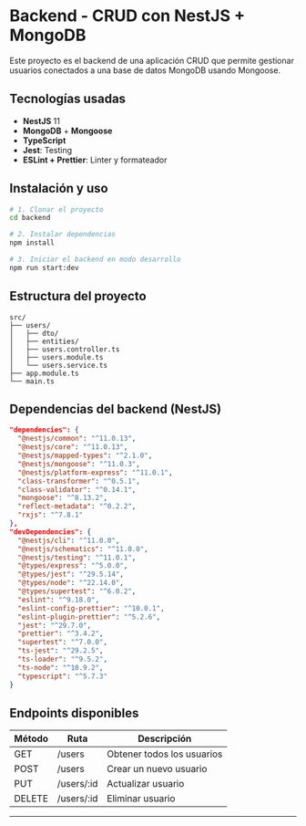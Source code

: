 # Backend - CRUD con NestJS + MongoDB

Este proyecto es el backend de una aplicación CRUD que permite gestionar usuarios conectados a una base de datos MongoDB usando Mongoose.

## Tecnologías usadas

- **NestJS** 11
- **MongoDB** + **Mongoose**
- **TypeScript**
- **Jest**: Testing
- **ESLint + Prettier**: Linter y formateador

## Instalación y uso

```bash
# 1. Clonar el proyecto
cd backend

# 2. Instalar dependencias
npm install

# 3. Iniciar el backend en modo desarrollo
npm run start:dev
```


## Estructura del proyecto

```
src/
├── users/
│   ├── dto/
│   ├── entities/
│   ├── users.controller.ts
│   ├── users.module.ts
│   └── users.service.ts
├── app.module.ts
└── main.ts
```

## Dependencias del backend (NestJS)

```json
"dependencies": {
  "@nestjs/common": "^11.0.13",
  "@nestjs/core": "^11.0.13",
  "@nestjs/mapped-types": "^2.1.0",
  "@nestjs/mongoose": "^11.0.3",
  "@nestjs/platform-express": "^11.0.1",
  "class-transformer": "^0.5.1",
  "class-validator": "^0.14.1",
  "mongoose": "^8.13.2",
  "reflect-metadata": "^0.2.2",
  "rxjs": "^7.8.1"
},
"devDependencies": {
  "@nestjs/cli": "^11.0.0",
  "@nestjs/schematics": "^11.0.0",
  "@nestjs/testing": "^11.0.1",
  "@types/express": "^5.0.0",
  "@types/jest": "^29.5.14",
  "@types/node": "^22.14.0",
  "@types/supertest": "^6.0.2",
  "eslint": "^9.18.0",
  "eslint-config-prettier": "^10.0.1",
  "eslint-plugin-prettier": "^5.2.6",
  "jest": "^29.7.0",
  "prettier": "^3.4.2",
  "supertest": "^7.0.0",
  "ts-jest": "^29.2.5",
  "ts-loader": "^9.5.2",
  "ts-node": "^10.9.2",
  "typescript": "^5.7.3"
}
```

## Endpoints disponibles

| Método | Ruta       | Descripción                |
|--------|------------|----------------------------|
| GET    | /users     | Obtener todos los usuarios |
| POST   | /users     | Crear un nuevo usuario     |
| PUT    | /users/:id | Actualizar usuario         |
| DELETE | /users/:id | Eliminar usuario           |

---
